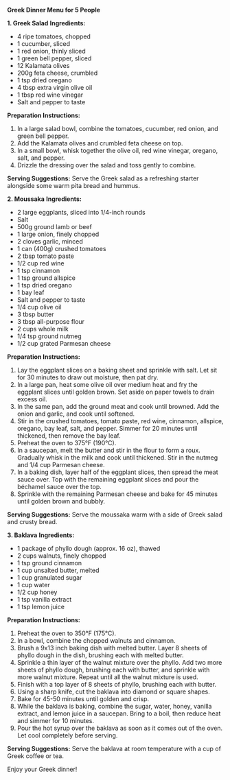 **Greek Dinner Menu for 5 People**

**1. Greek Salad**
**Ingredients:**
- 4 ripe tomatoes, chopped
- 1 cucumber, sliced
- 1 red onion, thinly sliced
- 1 green bell pepper, sliced
- 12 Kalamata olives
- 200g feta cheese, crumbled
- 1 tsp dried oregano
- 4 tbsp extra virgin olive oil
- 1 tbsp red wine vinegar
- Salt and pepper to taste

**Preparation Instructions:**
1. In a large salad bowl, combine the tomatoes, cucumber, red onion, and green bell pepper.
2. Add the Kalamata olives and crumbled feta cheese on top.
3. In a small bowl, whisk together the olive oil, red wine vinegar, oregano, salt, and pepper.
4. Drizzle the dressing over the salad and toss gently to combine.

**Serving Suggestions:**
Serve the Greek salad as a refreshing starter alongside some warm pita bread and hummus.

**2. Moussaka**
**Ingredients:**
- 2 large eggplants, sliced into 1/4-inch rounds
- Salt
- 500g ground lamb or beef
- 1 large onion, finely chopped
- 2 cloves garlic, minced
- 1 can (400g) crushed tomatoes
- 2 tbsp tomato paste
- 1/2 cup red wine
- 1 tsp cinnamon
- 1 tsp ground allspice
- 1 tsp dried oregano
- 1 bay leaf
- Salt and pepper to taste
- 1/4 cup olive oil
- 3 tbsp butter
- 3 tbsp all-purpose flour
- 2 cups whole milk
- 1/4 tsp ground nutmeg
- 1/2 cup grated Parmesan cheese

**Preparation Instructions:**
1. Lay the eggplant slices on a baking sheet and sprinkle with salt. Let sit for 30 minutes to draw out moisture, then pat dry.
2. In a large pan, heat some olive oil over medium heat and fry the eggplant slices until golden brown. Set aside on paper towels to drain excess oil.
3. In the same pan, add the ground meat and cook until browned. Add the onion and garlic, and cook until softened.
4. Stir in the crushed tomatoes, tomato paste, red wine, cinnamon, allspice, oregano, bay leaf, salt, and pepper. Simmer for 20 minutes until thickened, then remove the bay leaf.
5. Preheat the oven to 375°F (190°C).
6. In a saucepan, melt the butter and stir in the flour to form a roux. Gradually whisk in the milk and cook until thickened. Stir in the nutmeg and 1/4 cup Parmesan cheese.
7. In a baking dish, layer half of the eggplant slices, then spread the meat sauce over. Top with the remaining eggplant slices and pour the béchamel sauce over the top.
8. Sprinkle with the remaining Parmesan cheese and bake for 45 minutes until golden brown and bubbly.

**Serving Suggestions:**
Serve the moussaka warm with a side of Greek salad and crusty bread.

**3. Baklava**
**Ingredients:**
- 1 package of phyllo dough (approx. 16 oz), thawed
- 2 cups walnuts, finely chopped
- 1 tsp ground cinnamon
- 1 cup unsalted butter, melted
- 1 cup granulated sugar
- 1 cup water
- 1/2 cup honey
- 1 tsp vanilla extract
- 1 tsp lemon juice

**Preparation Instructions:**
1. Preheat the oven to 350°F (175°C).
2. In a bowl, combine the chopped walnuts and cinnamon.
3. Brush a 9x13 inch baking dish with melted butter. Layer 8 sheets of phyllo dough in the dish, brushing each with melted butter.
4. Sprinkle a thin layer of the walnut mixture over the phyllo. Add two more sheets of phyllo dough, brushing each with butter, and sprinkle with more walnut mixture. Repeat until all the walnut mixture is used.
5. Finish with a top layer of 8 sheets of phyllo, brushing each with butter.
6. Using a sharp knife, cut the baklava into diamond or square shapes.
7. Bake for 45-50 minutes until golden and crisp.
8. While the baklava is baking, combine the sugar, water, honey, vanilla extract, and lemon juice in a saucepan. Bring to a boil, then reduce heat and simmer for 10 minutes.
9. Pour the hot syrup over the baklava as soon as it comes out of the oven. Let cool completely before serving.

**Serving Suggestions:**
Serve the baklava at room temperature with a cup of Greek coffee or tea.

Enjoy your Greek dinner!